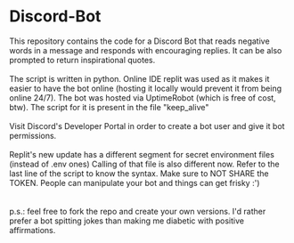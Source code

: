 # Discord-Bot
This repository contains the code for a Discord Bot that reads negative words in a message and responds with encouraging replies. It can be also prompted to return inspirational quotes.
<br>
<br>
The script is written in python. Online IDE replit was used as it makes it easier to have the bot online (hosting it locally would prevent it from being online 24/7). The bot was hosted via UptimeRobot (which is free of cost, btw). The script for it is present in the file "keep_alive"
<br>
<br>
Visit Discord's Developer Portal in order to create a bot user and give it bot permissions.
<br>
<br>
Replit's new update has a different segment for secret environment files (instead of .env ones) Calling of that file is also different now. Refer to the last line of the script to know the syntax. Make sure to NOT SHARE the TOKEN. People can manipulate your bot and things can get frisky :')
<br>
<br>
<br>
p.s.: feel free to fork the repo and create your own versions. I'd rather prefer a bot spitting jokes than making me diabetic with positive affirmations.